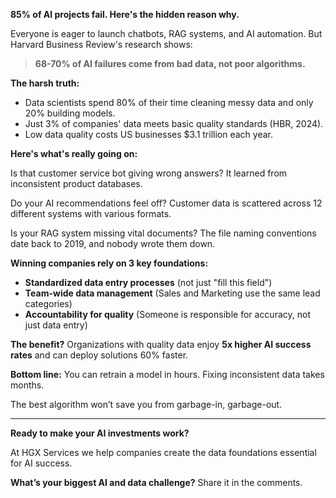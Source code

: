**85% of AI projects fail. Here's the hidden reason why.**



Everyone is eager to launch chatbots, RAG systems, and AI automation. But Harvard Business Review's research shows:



> **68-70% of AI failures come from bad data, not poor algorithms.**



**The harsh truth:**
- Data scientists spend 80% of their time cleaning messy data and only 20% building models.
- Just 3% of companies' data meets basic quality standards (HBR, 2024).
- Low data quality costs US businesses $3.1 trillion each year.



**Here's what's really going on:**



Is that customer service bot giving wrong answers? It learned from inconsistent product databases.



Do your AI recommendations feel off? Customer data is scattered across 12 different systems with various formats.



Is your RAG system missing vital documents? The file naming conventions date back to 2019, and nobody wrote them down.



**Winning companies rely on 3 key foundations:**



- **Standardized data entry processes** (not just "fill this field")
- **Team-wide data management** (Sales and Marketing use the same lead categories)
- **Accountability for quality** (Someone is responsible for accuracy, not just data entry)



**The benefit?** Organizations with quality data enjoy **5x higher AI success rates** and can deploy solutions 60% faster.



**Bottom line:** You can retrain a model in hours. Fixing inconsistent data takes months.



The best algorithm won’t save you from garbage-in, garbage-out.



---



**Ready to make your AI investments work?**



At HGX Services we help companies create the data foundations essential for AI success.



**What’s your biggest AI and data challenge?** Share it in the comments.

